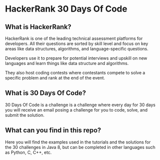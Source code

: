 # HackerRank 30 Days Of Code

## What is HackerRank?
HackerRank is one of the leading technical assessment platforms for developers. All their questions are sorted by skill level and focus on key areas like data structures, algorithms, and language-specific questions. 

Developers use it to prepare for potential interviews and upskill on new languages and learn things like data structure and algorithms. 

They also host coding contests where contestants compete to solve a specific problem and rank at the end of the event.

## What is 30 Days Of Code?
30 Days Of Code is a challenge is a challenge where every day for 30 days you will receive an email posing a challenge for you to code, solve, and submit the solution.

## What can you find in this repo?
Here you will find the examples used in the tutorials and the solutions for the 30 challenges in Java 8, but can be completed in other languages such as Python, C, C++, etc.
